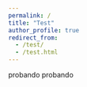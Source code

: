 ```yaml
---
permalink: /
title: "Test"
author_profile: true
redirect_from: 
  - /test/
  - /test.html
---
```


probando probando
